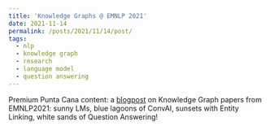 ```yaml
---
title: 'Knowledge Graphs @ EMNLP 2021'
date: 2021-11-14
permalink: /posts/2021/11/14/post/
tags:
  - nlp
  - knowledge graph
  - research
  - language model
  - question answering
---
```


Premium Punta Cana content: a [blogpost](https://medium.com/p/knowledge-graphs-emnlp-2021-8f52dff928d8) on Knowledge Graph papers from EMNLP2021: sunny LMs, blue lagoons of ConvAI, sunsets with Entity Linking, white sands of Question Answering!

